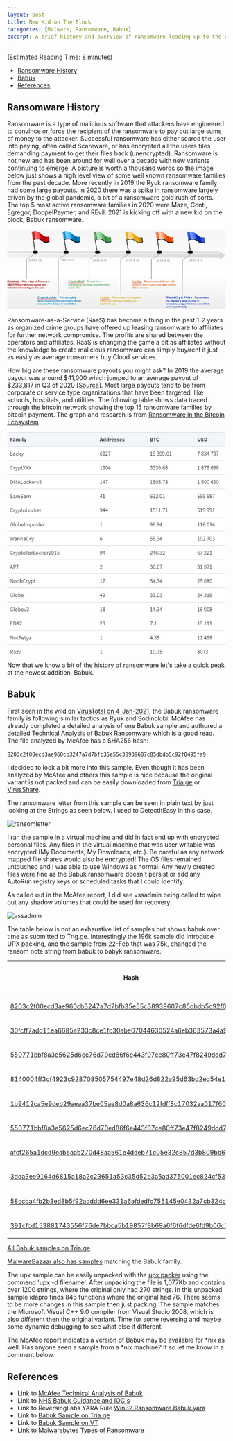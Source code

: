 ```yaml
---
layout: post
title: New Kid on The Block
categories: [Malware, Ransomware, Babuk]
excerpt: A brief history and overview of ransomware leading up to the newest addition to the ransomware family in early 2021, known as Babuk.  
---
```


(Estimated Reading Time: 8 minutes)

- [Ransomware History](#ransomware-history)
- [Babuk](#babuk)
- [References](#references)

## Ransomware History

Ransomware is a type of malicious software that attackers have engineered to convince or force the recipient of the ransomware to pay out large sums of money to the attacker. Successful ransomware has either scared the user into paying, often called Scareware, or has encrypted all the users files demanding payment to get their files back (unencrypted). Ransomware is not new and has been around for well over a decade with new variants continuing to emerge. A picture is worth a thousand words so the image below just shows a high level view of some well known ransomware families from the past decade. More recently in 2019 the Ryuk ransomware family had some large payouts. In 2020 there was a spike in ransomware largely driven by the global pandemic, a bit of a ransomware gold rush of sorts. The top 5 most active ransomware families in 2020 were Maze, Conti, Egregor, DoppelPaymer, and REvil. 2021 is kicking off with a new kid on the block, Babuk ransomware. 

![ransomwarehistory](/images/ransomwarehistory.jpg)

Ransomware-as-a-Service (RaaS) has become a thing in the past 1-2 years as organized crime groups have offered up leasing ransomware to affiliates for further network compromise. The profits are shared between the operators and affiliates. RaaS is changing the game a bit as affiliates without the knowledge to create malicious ransomware can simply buy/rent it just as easily as average consumers buy Cloud services. 

How big are these ransomware payouts you might ask? In 2019 the average payout was around $41,000 which jumped to an average payout of $233,817 in Q3 of 2020 [[Source](https://www.coveware.com/blog/q3-2020-ransomware-marketplace-report#:~:text=Average%20Ransomware%20Increases%20as%20Attackers%20Target%20Bigger%20Companies&text=The%20average%20ransom%20payment%20increased,to%20drag%20the%20averages%20up.)]. Most large payouts tend to be from corporate or service type organizations that have been targeted, like schools, hospitals, and utilities. The following table shows data traced through the bitcoin network showing the top 15 ransomware families by bitcoin payment. The graph and research is from [Ransomware in the Bitcoin Ecosystem](https://academic.oup.com/cybersecurity/article/5/1/tyz003/5488907)

![payouts](/images/payouts.jpg)

Now that we know a bit of the history of ransomware let's take a quick peak at the newest addition, Babuk. 

## Babuk

First seen in the wild on [VirusTotal on 4-Jan-2021](https://www.virustotal.com/gui/file/8203c2f00ecd3ae960cb3247a7d7bfb35e55c38939607c85dbdb5c92f0495fa9/details), the Babuk ransomware family is following similar tactics as Ryuk and Sodinokibi. McAfee has already completed a detailed analysis of one Babuk sample and authored a detailed [Technical Analysis of 
Babuk Ransomware](https://www.mcafee.com/enterprise/en-us/assets/reports/rp-babuk-ransomware.pdf) which is a good read. The file analyzed by McAfee has a SHA256 hash:

```8203c2f00ecd3ae960cb3247a7d7bfb35e55c38939607c85dbdb5c92f0495fa9```

I decided to look a bit more into this sample. Even though it has been analyzed by McAfee and others this sample is nice because the original variant is not packed and can be easily downloaded from [Tria.ge](https://tria.ge/210103-gpzkfkh3ej) or [VirusShare](https://virusshare.com/).

The ransomware letter from this sample can be seen in plain text by just looking at the Strings as seen below. I used to DetectItEasy in this case.  

![ransomletter](/images/ransomletter.jpg)

I ran the sample in a virtual machine and did in fact end up with encrypted personal files. Any files in the virtual machine that was user writable was encrypted (My Documents, My Downloads, etc.). Be careful as any network mapped file shares would also be encrypted! The OS files remained untouched and I was able to use Windows as normal. Any newly created files were fine as the Babuk ransomware doesn't persist or add any AutoRun registry keys or scheduled tasks that I could identify.

As called out in the McAfee report, I did see vssadmin being called to wipe out any shadow volumes that could be used for recovery.

![vssadmin](/images/vssadmin.jpg)

The table below is not an exhaustive list of samples but shows babuk over time as submitted to Trig.ge. Interestingly the 196k sample did introduce UPX packing, and the sample from 22-Feb that was 75k, changed the ransom note string from babuk to babyk ransomware. 

| Hash  | First Seen in Tria.ge  |  Size |
|---|---|---|
| [8203c2f00ecd3ae960cb3247a7d7bfb35e55c38939607c85dbdb5c92f0495fa9](https://tria.ge/210103-gpzkfkh3ej)  | 3-Jan-2021  |  30k | 
| [30fcff7add11ea6685a233c8ce1fc30abe67044630524a6eb363573a4a9f88b8](https://tria.ge/210108-8k176xp1zj)  | 8-Jan-2021  |  31k |
| [550771bbf8a3e5625d6ec76d70ed86f6e443f07ce80ff73e47f8249ddd72a8cf](https://tria.ge/210118-4myp12qpga)  | 18-Jan-2021  |  22k |
| [8140004ff3cf4923c928708505754497e48d26d822a95d63bd2ed54e14f19766](https://tria.ge/210118-4ydpsw46y2)  | 18-Jan-2021  |  196k |
| [1b9412ca5e9deb29aeaa37be05ae8d0a8a636c12fdff8c17032aa017f6075c02](https://tria.ge/210119-vy4d74cvsn)  | 19-Jan-2021  |  31k |
| [550771bbf8a3e5625d6ec76d70ed86f6e443f07ce80ff73e47f8249ddd72a8cf](https://tria.ge/210118-4myp12qpga)  | 22-Jan-2021  |  18k |
| [afcf265a1dcd9eab5aab270d48aa561e4ddeb71c05e32c857d3b809bb64c0430](https://tria.ge/210122-dcvdsabdme)  | 22-Jan-2021  |  38k |
| [3dda3ee9164d6815a18a2c23651a53c35d52e3a5ad375001ec824cf532c202e6](https://tria.ge/210125-bk7nj8slxx)  | 25-Jan-2021  |  30k |
| [58ccba4fb2b3ed8b5f92adddd6ee331a6afdedfc755145e0432a7cb324c28053](https://tria.ge/210128-b3gdrfb24s)  | 28-Jan-2021  |  29k |
| [391cfcd153881743556f76de7bbca5b19857f8b69a6f6f6dfde6fd9b06c17f5e](https://tria.ge/210222-mfkm1zpavj)  | 22-Feb-2021  |  75k |

[All Babuk samples on Tria.ge](https://tria.ge/s?q=family%3Ababuk)

[MalwareBazaar also has samples](https://bazaar.abuse.ch/browse/tag/Babuk/) matching the Babuk family.

The upx sample can be easily unpacked with the [upx packer](https://upx.github.io/) using the commend 'upx -d filename'. After unpacking the file is 1,077Kb and contains over 1200 strings, where the original only had 270 strings. In this unpacked sample idapro finds 846 functions where the original had 76. There seems to be more changes in this sample then just packing. The sample matches the Microsoft Visual C++ 9.0 compiler from Visual Studio 2008, which is also different then the original variant. Time for some reversing and maybe some dynamic debugging to see what else if different. 

The McAfee report indicates a version of Babuk may be available for *nix as well. Has anyone seen a sample from a *nix machine? If so let me know in a comment below. 

## References

* Link to [McAfee Technical Analysis of Babuk](https://www.mcafee.com/enterprise/en-us/assets/reports/rp-babuk-ransomware.pdf)
* Link to [NHS Babuk Guidance and IOC's](https://digital.nhs.uk/cyber-alerts/2021/cc-3715)
* Link to ReversingLabs YARA Rule [Win32.Ransomware.Babuk.yara](https://github.com/reversinglabs/reversinglabs-yara-rules/blob/develop/yara/ransomware/Win32.Ransomware.Babuk.yara)
* Link to [Babuk Sample on Tria.ge](https://tria.ge/210103-gpzkfkh3ej)
* Link to [Babuk Sample on VT](https://www.virustotal.com/gui/file/8203c2f00ecd3ae960cb3247a7d7bfb35e55c38939607c85dbdb5c92f0495fa9/details)
* Link to [Malwarebytes Types of Ransomware](https://www.malwarebytes.com/ransomware/#typesofransomware)